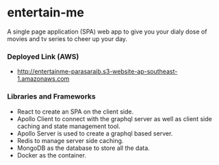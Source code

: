 # entertain-me
A single page application (SPA) web app to give you your dialy dose of movies and tv series to cheer up your day.

### Deployed Link (AWS)
- http://entertainme-parasaraib.s3-website-ap-southeast-1.amazonaws.com

### Libraries and Frameworks
- React to create an SPA on the client side.
- Apollo Client to connect with the graphql server as well as client side caching and state management tool.
- Apollo Server is used to create a graphql based server.
- Redis to manage server side caching.
- MongoDB as the database to store all the data.
- Docker as the container.